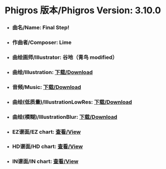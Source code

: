 
# Phigros 版本/Phigros Version:  3.10.0

- ### __曲名/Name:  Final Step!__

- ### __作曲者/Composer:  Lime__

- ### __曲绘画师/Illustrator:  谷地（青鸟 modified）__

- ### __曲绘/Illustration:  [下载/Download](https://github.com/Po6647A/PAR/releases/download/3.10.0/1091.png)__

- ### __音频/Music:  [下载/Download](https://github.com/Po6647A/PAR/releases/download/3.10.0/1826.ogg)__

- ### __曲绘(低质量)/IllustrationLowRes:  [下载/Download](https://github.com/Po6647A/PAR/releases/download/3.10.0/1583.png)__

- ### __曲绘(模糊)/IllustrationBlur:  [下载/Download](https://github.com/Po6647A/PAR/releases/download/3.10.0/1337.png)__


- ### __EZ谱面/EZ chart:  [查看/View](./EZ.json/index.html)__

- ### __HD谱面/HD chart:  [查看/View](./HD.json/index.html)__

- ### __IN谱面/IN chart:  [查看/View](./IN.json/index.html)__
